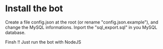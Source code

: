 # Install the bot
Create a file config.json at the root (or rename "config.json.example"), and change the MySQL informations.
Inport the "sql_export.sql" in you MySQL database.

Finsh !! Just run the bot with NodeJS
